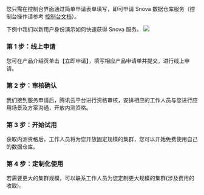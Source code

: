 您只需在控制台界面通过简单申请表单填写，即可申请 Snova 数据仓库服务（控制台操作请参考 [控制台文档](https://www.qcloud.com/document/product/567)）。

下例中我们以新用户身份演示如何快速获得 Snova 服务。
![](https://main.qcloudimg.com/raw/aa1ef1f12736f77a7f1bc202bbed8d49.png)

### 第 1 步：线上申请
您可在产品介绍页单击【立即申请】，填写相应产品申请单并提交，进行线上申请。

### 第 2 步：审核确认
我们接到服务申请后，腾讯云平台进行资格审核，安排相应的工作人员与您进行应用场景及方案沟通，开放内测资格。

### 第 3 步：开始试用
获取内测资格后，工作人员将为您开放固定规模的集群，您可以开始免费使用自己的数据仓库。

### 第 4 步：定制化使用
若需要更大的集群规模，可以联系工作人员为您定制更大规模的集群(涉及费用的收取)。